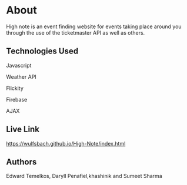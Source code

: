 # About


High note is an event finding website for events taking place around you through the use of the ticketmaster API as well as others.     


## Technologies Used

Javascript

Weather API

Flickity

Firebase

AJAX


## Live Link

https://wulfsbach.github.io/High-Note/index.html

## Authors

Edward Temelkos, Daryll Penafiel,khashinik and Sumeet Sharma

